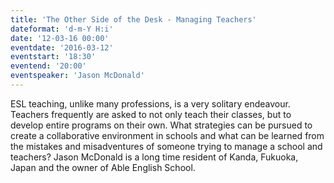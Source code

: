 ```yaml
---
title: 'The Other Side of the Desk - Managing Teachers'
dateformat: 'd-m-Y H:i'
date: '12-03-16 00:00'
eventdate: '2016-03-12'
eventstart: '18:30'
eventend: '20:00'
eventspeaker: 'Jason McDonald'
---
```


ESL teaching, unlike many professions, is a very solitary endeavour. Teachers frequently are asked to not only teach their classes, but to develop entire programs on their own. What strategies can be pursued to create a collaborative environment in schools and what can be learned from the mistakes and misadventures of someone trying to manage a school and teachers?
Jason McDonald is a long time resident of Kanda, Fukuoka, Japan and the owner of Able English School.

